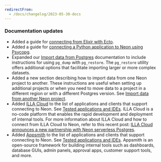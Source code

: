 ```yaml
---
redirectFrom:
  - /docs/changelog/2023-05-30-docs
---
```


### Documentation updates

- Added a guide for [connecting from Elixir with Ecto](https://neon.tech/docs/guides/elixir-ecto).
- Added a guide for [connecting a Python application to Neon using Psycopg](https://neon.tech/docs/guides/python).
- Expanded our [Import data from Postgres](https://neon.tech/docs/import/migrate-from-postgres) documentation to include instructions for using `pg_dump` with `pg_restore`. The `pg_restore` utility offers additional options that facilitate importing larger or more complex datasets.
- Added a new section describing how to import data from one Neon project to another. These instructions are useful when setting up additional projects or when you need to move data to a project in a different region or with a different Postgres version. See [Import data from another Neon project](https://neon.tech/docs/import/migrate-from-neon).
- Added [ILLA Cloud](https://www.illacloud.com/) to the list of applications and clients that support connecting to Neon. See [Tested applications and IDEs](/docs/connect/connect-postgres-gui#tested-gui-applications-and-ides). ILLA Cloud is a no-code platform that enables the rapid development and deployment of internal tools. For more information about ILLA Cloud and how to connect from ILLA Cloud to Neon, refer to this recent post: [ILLA Cloud announces a new partnership with Neon serverless Postgres](https://blog.illacloud.com/illa-cloud-announces-a-new-partnership-with-serverless-db-neon/).
- Added [Appsmith](https://www.appsmith.com/) to the list of applications and clients that support connecting to Neon. See [Tested applications and IDEs](/docs/connect/connect-postgres-gui#tested-gui-applications-and-ides). Appsmith is an open-source framework for building internal tools such as dashboards, database GUIs, admin panels, approval apps, customer support tools, and more.
